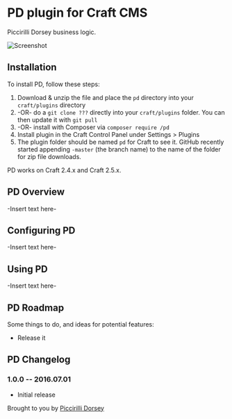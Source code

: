 # PD plugin for Craft CMS

Piccirilli Dorsey business logic.

![Screenshot](resources/screenshots/plugin_logo.png)

## Installation

To install PD, follow these steps:

1. Download & unzip the file and place the `pd` directory into your `craft/plugins` directory
2.  -OR- do a `git clone ???` directly into your `craft/plugins` folder.  You can then update it with `git pull`
3.  -OR- install with Composer via `composer require /pd`
4. Install plugin in the Craft Control Panel under Settings > Plugins
5. The plugin folder should be named `pd` for Craft to see it.  GitHub recently started appending `-master` (the branch name) to the name of the folder for zip file downloads.

PD works on Craft 2.4.x and Craft 2.5.x.

## PD Overview

-Insert text here-

## Configuring PD

-Insert text here-

## Using PD

-Insert text here-

## PD Roadmap

Some things to do, and ideas for potential features:

* Release it

## PD Changelog

### 1.0.0 -- 2016.07.01

* Initial release

Brought to you by [Piccirilli Dorsey](https://picdorsey.com)
